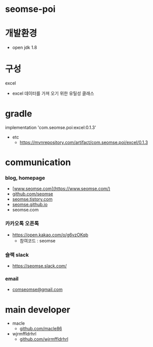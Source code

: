 # seomse-poi

# 개발환경
-   open jdk 1.8

# 구성
 excel
 - excel 데이터를 가져 오기 위한 유틸성 클래스
 
# gradle
implementation 'com.seomse.poi:excel:0.1.3'

- etc
  - https://mvnrepository.com/artifact/com.seomse.poi/excel/0.1.3

# communication
### blog, homepage
- [www.seomse.com](https://www.seomse.com/)
- [github.com/seomse](https://github.com/seomse)
- [seomse.tistory.com](https://seomse.tistory.com/)
- [seomse.github.io](https://seomse.github.io/)
- seomse.com

### 카카오톡 오픈톡
- https://open.kakao.com/o/g6vzOKqb
  - 참여코드 : seomse 
### 슬랙 slack
- https://seomse.slack.com/

### email
 - comseomse@gmail.com
 
 
# main developer
 - macle
    -  [github.com/macle86](https://github.com/macle86)
 - wjrmffldrhrl
   -   [github.com/wjrmffldrhrl](https://github.com/wjrmffldrhrl)
